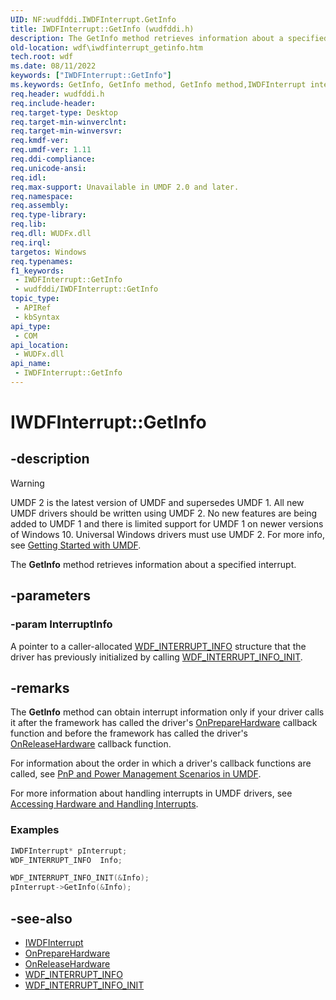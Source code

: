 ```yaml
---
UID: NF:wudfddi.IWDFInterrupt.GetInfo
title: IWDFInterrupt::GetInfo (wudfddi.h)
description: The GetInfo method retrieves information about a specified interrupt.
old-location: wdf\iwdfinterrupt_getinfo.htm
tech.root: wdf
ms.date: 08/11/2022
keywords: ["IWDFInterrupt::GetInfo"]
ms.keywords: GetInfo, GetInfo method, GetInfo method,IWDFInterrupt interface, IWDFInterrupt interface,GetInfo method, IWDFInterrupt.GetInfo, IWDFInterrupt::GetInfo, umdf.iwdfinterrupt_getinfo, wdf.iwdfinterrupt_getinfo, wudfddi/IWDFInterrupt::GetInfo
req.header: wudfddi.h
req.include-header: 
req.target-type: Desktop
req.target-min-winverclnt: 
req.target-min-winversvr: 
req.kmdf-ver: 
req.umdf-ver: 1.11
req.ddi-compliance: 
req.unicode-ansi: 
req.idl: 
req.max-support: Unavailable in UMDF 2.0 and later.
req.namespace: 
req.assembly: 
req.type-library: 
req.lib: 
req.dll: WUDFx.dll
req.irql: 
targetos: Windows
req.typenames: 
f1_keywords:
 - IWDFInterrupt::GetInfo
 - wudfddi/IWDFInterrupt::GetInfo
topic_type:
 - APIRef
 - kbSyntax
api_type:
 - COM
api_location:
 - WUDFx.dll
api_name:
 - IWDFInterrupt::GetInfo
---
```


# IWDFInterrupt::GetInfo

## -description

> [!WARNING]
> UMDF 2 is the latest version of UMDF and supersedes UMDF 1. All new UMDF drivers should be written using UMDF 2. No new features are being added to UMDF 1 and there is limited support for UMDF 1 on newer versions of Windows 10. Universal Windows drivers must use UMDF 2. For more info, see [Getting Started with UMDF](/windows-hardware/drivers/wdf/getting-started-with-umdf-version-2).

The **GetInfo** method retrieves information about a specified interrupt.

## -parameters

### -param InterruptInfo

A pointer to a caller-allocated [WDF_INTERRUPT_INFO](../wudfinterrupt/ns-wudfinterrupt-_wdf_interrupt_info.md) structure that the driver has previously initialized by calling [WDF_INTERRUPT_INFO_INIT](../wudfinterrupt/nf-wudfinterrupt-wdf_interrupt_info_init.md).

## -remarks

The **GetInfo** method can obtain interrupt information only if your driver calls it after the framework has called the driver's [OnPrepareHardware](./nf-wudfddi-ipnpcallbackhardware2-onpreparehardware.md) callback function and before the framework has called the driver's [OnReleaseHardware](./nf-wudfddi-ipnpcallbackhardware2-onreleasehardware.md) callback function.

For information about the order in which a driver's callback functions are called, see [PnP and Power Management Scenarios in UMDF](/windows-hardware/drivers/wdf/pnp-and-power-management-scenarios-in-umdf).

For more information about handling interrupts in UMDF drivers, see [Accessing Hardware and Handling Interrupts](/windows-hardware/drivers/wdf/accessing-hardware-and-handling-interrupts).

### Examples

``` cpp
IWDFInterrupt* pInterrupt;
WDF_INTERRUPT_INFO  Info;

WDF_INTERRUPT_INFO_INIT(&Info);
pInterrupt->GetInfo(&Info);
```

## -see-also

- [IWDFInterrupt](./nn-wudfddi-iwdfinterrupt.md)
- [OnPrepareHardware](./nf-wudfddi-ipnpcallbackhardware2-onpreparehardware.md)
- [OnReleaseHardware](./nf-wudfddi-ipnpcallbackhardware2-onreleasehardware.md)
- [WDF_INTERRUPT_INFO](../wudfinterrupt/ns-wudfinterrupt-_wdf_interrupt_info.md)
- [WDF_INTERRUPT_INFO_INIT](../wudfinterrupt/nf-wudfinterrupt-wdf_interrupt_info_init.md)
